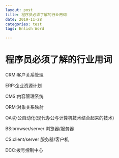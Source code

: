 ```yaml
---
layout: post
title: 程序员必须了解的行业用词
date: 2019-11-28
categories: test
tags: Enlish Word

---
```


# 程序员必须了解的行业用词

CRM:客户关系管理

ERP:企业资源计划

CMS:内容管理系统

ORM:对象关系映射

OA:办公自动化(现代办公与计算机技术结合起来的技术)

BS:browser/server 浏览器/服务器

CS:client/server 服务器/客户机

DCC:拨号控制中心